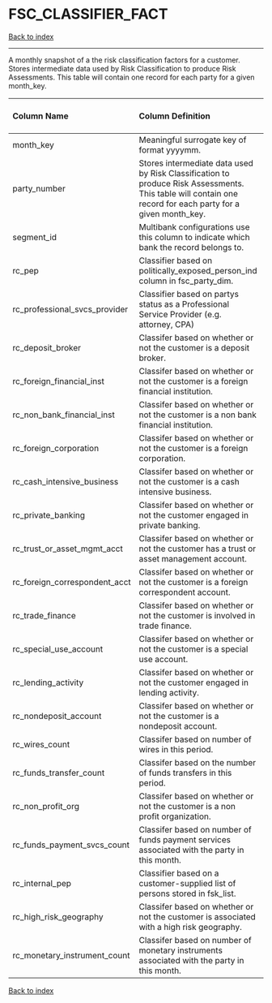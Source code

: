 # FSC_CLASSIFIER_FACT

[Back to index](./index.md)

---

A monthly snapshot of a the risk classification factors for a customer. Stores intermediate data used by Risk Classification to produce Risk Assessments. This table will contain one record for each party for a given month_key.

| Column Name                   | Column Definition                                                                                                                                          | Column Data Type   | Column Null Option   | PK   | FK   |
|:------------------------------|:-----------------------------------------------------------------------------------------------------------------------------------------------------------|:-------------------|:---------------------|:-----|:-----|
| month_key                     | Meaningful surrogate key of format yyyymm.                                                                                                                 | NUMBER(6,0)        | Not Null             | No   | Yes  |
| party_number                  | Stores intermediate data used by Risk Classification to produce Risk Assessments. This table will contain one record for each party for a given month_key. | VARCHAR2(50)       | Not Null             | Yes  | No   |
| segment_id                    | Multibank configurations use this column to indicate which bank the record belongs to.                                                                     | VARCHAR2(128)      | Not Null             | No   | Yes  |
| rc_pep                        | Classifier based on politically_exposed_person_ind column in fsc_party_dim.                                                                                | NUMBER(1)          | Null                 | No   | No   |
| rc_professional_svcs_provider | Classifier based on partys status as a Professional Service Provider (e.g. attorney, CPA)                                                                  | NUMBER(1)          | Null                 | No   | No   |
| rc_deposit_broker             | Classifer based on whether or not the customer is a deposit broker.                                                                                        | NUMBER(1)          | Null                 | No   | No   |
| rc_foreign_financial_inst     | Classifer based on whether or not the customer is a foreign financial institution.                                                                         | NUMBER(1)          | Null                 | No   | No   |
| rc_non_bank_financial_inst    | Classifer based on whether or not the customer is a non bank financial institution.                                                                        | NUMBER(1)          | Null                 | No   | No   |
| rc_foreign_corporation        | Classifer based on whether or not the customer is a foreign corporation.                                                                                   | NUMBER(1)          | Null                 | No   | No   |
| rc_cash_intensive_business    | Classifer based on whether or not the customer is a cash intensive business.                                                                               | NUMBER(1)          | Null                 | No   | No   |
| rc_private_banking            | Classifer based on whether or not the customer engaged in private banking.                                                                                 | NUMBER(1)          | Null                 | No   | No   |
| rc_trust_or_asset_mgmt_acct   | Classifer based on whether or not the customer has a trust or asset management account.                                                                    | NUMBER(1)          | Null                 | No   | No   |
| rc_foreign_correspondent_acct | Classifer based on whether or not the customer is a foreign correspondent account.                                                                         | NUMBER(1)          | Null                 | No   | No   |
| rc_trade_finance              | Classifer based on whether or not the customer is involved in trade finance.                                                                               | NUMBER(1)          | Null                 | No   | No   |
| rc_special_use_account        | Classifer based on whether or not the customer is a special use account.                                                                                   | NUMBER(1)          | Null                 | No   | No   |
| rc_lending_activity           | Classifer based on whether or not the customer engaged in lending activity.                                                                                | NUMBER(1)          | Null                 | No   | No   |
| rc_nondeposit_account         | Classifer based on whether or not the customer is a nondeposit account.                                                                                    | NUMBER(1)          | Null                 | No   | No   |
| rc_wires_count                | Classifer based on number of wires in this period.                                                                                                         | NUMBER(6)          | Null                 | No   | No   |
| rc_funds_transfer_count       | Classifer based on the number of funds transfers in this period.                                                                                           | NUMBER(6)          | Null                 | No   | No   |
| rc_non_profit_org             | Classifer based on whether or not the customer is a non profit organization.                                                                               | NUMBER(1)          | Null                 | No   | No   |
| rc_funds_payment_svcs_count   | Classifer based on number of funds payment services associated with the party in this month.                                                               | NUMBER(6)          | Null                 | No   | No   |
| rc_internal_pep               | Classifier based on a customer-supplied list of persons stored in fsk_list.                                                                                | NUMBER(1)          | Null                 | No   | No   |
| rc_high_risk_geography        | Classifer based on whether or not the customer is associated with a high risk geography.                                                                   | NUMBER(1)          | Null                 | No   | No   |
| rc_monetary_instrument_count  | Classifer based on number of monetary instruments associated with the party in this month.                                                                 | NUMBER(6)          | Null                 | No   | No   |

[Back to index](./index.md)